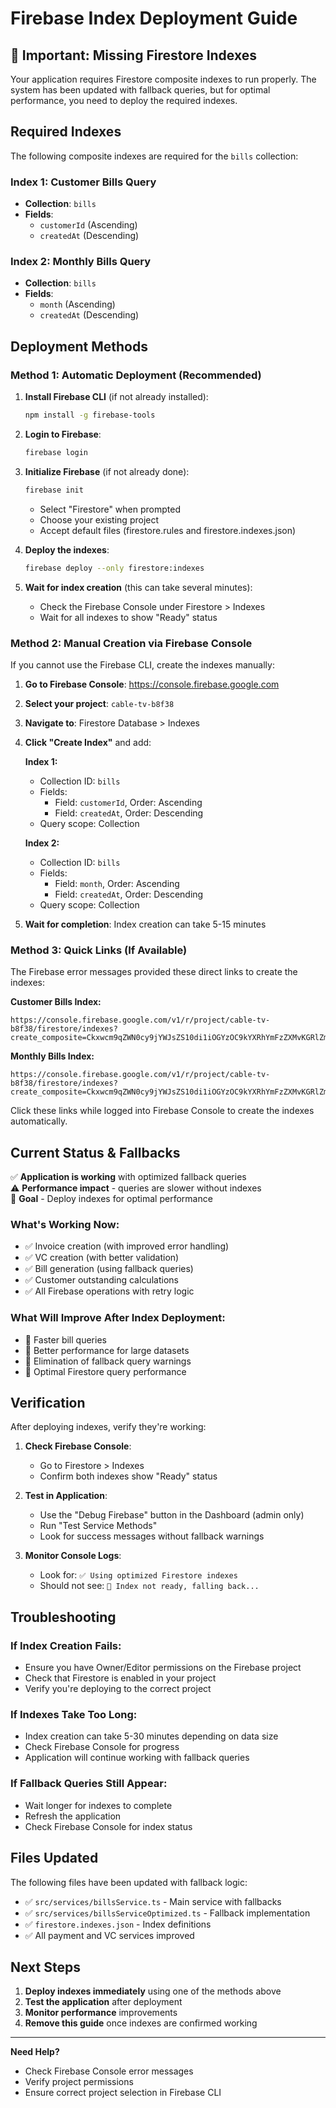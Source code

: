 # Firebase Index Deployment Guide

## 🚨 Important: Missing Firestore Indexes

Your application requires Firestore composite indexes to run properly. The system has been updated with fallback queries, but for optimal performance, you need to deploy the required indexes.

## Required Indexes

The following composite indexes are required for the `bills` collection:

### Index 1: Customer Bills Query

- **Collection**: `bills`
- **Fields**:
  - `customerId` (Ascending)
  - `createdAt` (Descending)

### Index 2: Monthly Bills Query

- **Collection**: `bills`
- **Fields**:
  - `month` (Ascending)
  - `createdAt` (Descending)

## Deployment Methods

### Method 1: Automatic Deployment (Recommended)

1. **Install Firebase CLI** (if not already installed):

   ```bash
   npm install -g firebase-tools
   ```

2. **Login to Firebase**:

   ```bash
   firebase login
   ```

3. **Initialize Firebase** (if not already done):

   ```bash
   firebase init
   ```

   - Select "Firestore" when prompted
   - Choose your existing project
   - Accept default files (firestore.rules and firestore.indexes.json)

4. **Deploy the indexes**:

   ```bash
   firebase deploy --only firestore:indexes
   ```

5. **Wait for index creation** (this can take several minutes):
   - Check the Firebase Console under Firestore > Indexes
   - Wait for all indexes to show "Ready" status

### Method 2: Manual Creation via Firebase Console

If you cannot use the Firebase CLI, create the indexes manually:

1. **Go to Firebase Console**: https://console.firebase.google.com
2. **Select your project**: `cable-tv-b8f38`
3. **Navigate to**: Firestore Database > Indexes
4. **Click "Create Index"** and add:

   **Index 1:**

   - Collection ID: `bills`
   - Fields:
     - Field: `customerId`, Order: Ascending
     - Field: `createdAt`, Order: Descending
   - Query scope: Collection

   **Index 2:**

   - Collection ID: `bills`
   - Fields:
     - Field: `month`, Order: Ascending
     - Field: `createdAt`, Order: Descending
   - Query scope: Collection

5. **Wait for completion**: Index creation can take 5-15 minutes

### Method 3: Quick Links (If Available)

The Firebase error messages provided these direct links to create the indexes:

**Customer Bills Index:**

```
https://console.firebase.google.com/v1/r/project/cable-tv-b8f38/firestore/indexes?create_composite=Ckxwcm9qZWN0cy9jYWJsZS10di1iOGYzOC9kYXRhYmFzZXMvKGRlZmF1bHQpL2NvbGxlY3Rpb25Hcm91cHMvYmlsbHMvaW5kZXhlcy9fEAEaDgoKY3VzdG9tZXJJZBABGg0KCWNyZWF0ZWRBdBACGgwKCF9fbmFtZV9fEAI
```

**Monthly Bills Index:**

```
https://console.firebase.google.com/v1/r/project/cable-tv-b8f38/firestore/indexes?create_composite=Ckxwcm9qZWN0cy9jYWJsZS10di1iOGYzOC9kYXRhYmFzZXMvKGRlZmF1bHQpL2NvbGxlY3Rpb25Hcm91cHMvYmlsbHMvaW5kZXhlcy9fEAEaCQoFbW9udGgQARoNCgljcmVhdGVkQXQQAhoMCghfX25hbWVfXxAC
```

Click these links while logged into Firebase Console to create the indexes automatically.

## Current Status & Fallbacks

✅ **Application is working** with optimized fallback queries  
⚠️ **Performance impact** - queries are slower without indexes  
🎯 **Goal** - Deploy indexes for optimal performance

### What's Working Now:

- ✅ Invoice creation (with improved error handling)
- ✅ VC creation (with better validation)
- ✅ Bill generation (using fallback queries)
- ✅ Customer outstanding calculations
- ✅ All Firebase operations with retry logic

### What Will Improve After Index Deployment:

- 🚀 Faster bill queries
- 🚀 Better performance for large datasets
- 🚀 Elimination of fallback query warnings
- 🚀 Optimal Firestore query performance

## Verification

After deploying indexes, verify they're working:

1. **Check Firebase Console**:

   - Go to Firestore > Indexes
   - Confirm both indexes show "Ready" status

2. **Test in Application**:

   - Use the "Debug Firebase" button in the Dashboard (admin only)
   - Run "Test Service Methods"
   - Look for success messages without fallback warnings

3. **Monitor Console Logs**:
   - Look for: `✅ Using optimized Firestore indexes`
   - Should not see: `🔄 Index not ready, falling back...`

## Troubleshooting

### If Index Creation Fails:

- Ensure you have Owner/Editor permissions on the Firebase project
- Check that Firestore is enabled in your project
- Verify you're deploying to the correct project

### If Indexes Take Too Long:

- Index creation can take 5-30 minutes depending on data size
- Check Firebase Console for progress
- Application will continue working with fallback queries

### If Fallback Queries Still Appear:

- Wait longer for indexes to complete
- Refresh the application
- Check Firebase Console for index status

## Files Updated

The following files have been updated with fallback logic:

- ✅ `src/services/billsService.ts` - Main service with fallbacks
- ✅ `src/services/billsServiceOptimized.ts` - Fallback implementation
- ✅ `firestore.indexes.json` - Index definitions
- ✅ All payment and VC services improved

## Next Steps

1. **Deploy indexes immediately** using one of the methods above
2. **Test the application** after deployment
3. **Monitor performance** improvements
4. **Remove this guide** once indexes are confirmed working

---

**Need Help?**

- Check Firebase Console error messages
- Verify project permissions
- Ensure correct project selection in Firebase CLI
